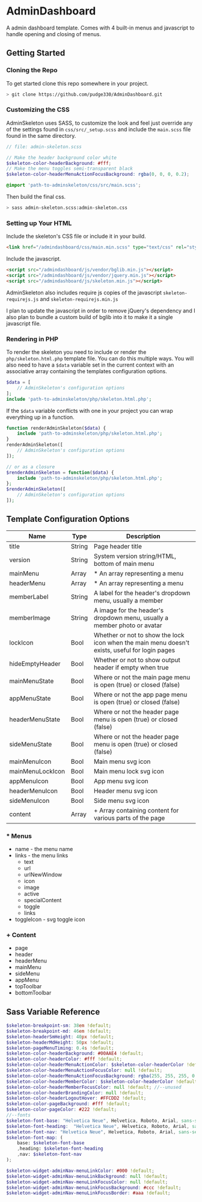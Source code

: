 # AdminDashboard

A admin dashboard template. Comes with 4 built-in menus and javascript to handle opening and closing of menus.

## Getting Started

### Cloning the Repo

To get started clone this repo somewhere in your project.

```bash
> git clone https://github.com/pudge330/AdminDashboard.git
```

### Customizing the CSS

AdminSkeleton uses SASS, to customize the look and feel just override any of the settings found in `css/src/_setup.scss` and include the `main.scss` file found in the same directory.

```scss
// file: admin-skeleton.scss

// Make the header background color white
$skeleton-color-headerBackground: #fff;
// Make the menu toggles semi-transparent black
$skeleton-color-headerMenuActionFocusBackground: rgba(0, 0, 0, 0.2);

@import 'path-to-adminskeleton/css/src/main.scss';
```

Then build the final css.

```bash
> sass admin-skeleton.scss:admin-skeleton.css
```

### Setting up Your HTML

Include the skeleton's CSS file or include it in your build.

```html
<link href="/admindashboard/css/main.min.scss" type="text/css" rel="stylesheet">
```

Include the javascript.

```html
<script src="/admindashboard/js/vendor/bglib.min.js"></script>
<script src="/admindashboard/js/vendor/jquery.min.js"></script>
<script src="/admindashboard/js/skeleton.min.js"></script>
```

AdminSkeleton also includes require js copies of the javascript `skeleton-requirejs.js` and `skeleton-requirejs.min.js`

I plan to update the javascript in order to remove jQuery's dependency and I also plan to bundle a custom build of bglib into it to make it a single javascript file.

### Rendering in PHP

To render the skeleton you need to include or render the `php/skeleton.html.php` template file. You can do this multiple ways. You will also need to have a `$data` variable set in the current context with an associative array containing the templates configuration options.

```php
$data = [
	// AdminSkeleton's configuration options
];
include 'path-to-adminskeleton/php/skeleton.html.php';
```

If the `$data` variable conflicts with one in your project you can wrap everything up in a function.

```php
function renderAdminSkeleton($data) {
	include 'path-to-adminskeleton/php/skeleton.html.php';	
}
renderAdminSkeleton([
	// AdminSkeleton's configuration options
]);

// or as a closure
$renderAdminSkeleton = function($data) {
	include 'path-to-adminskeleton/php/skeleton.html.php';	
};
$renderAdminSkeleton([
	// AdminSkeleton's configuration options
]);
```

## Template Configuration Options

| Name | Type | Description |
| ---  | --- | --- |
| title | String | Page header title |
| version | String | System version string/HTML, bottom of main menu |
| mainMenu | Array | * An array representing a menu |
| headerMenu | Array | * An array representing a menu |
| memberLabel | String | A label for the header's dropdown menu, usually a member |
| memberImage | String | A image for the header's dropdown menu, usually a member photo or avatar |
| lockIcon | Bool | Whether or not to show the lock icon when the main menu doesn't exists, useful for login pages |
| hideEmptyHeader | Bool | Whether or not to show output header if empty when true |
| mainMenuState | Bool | Where or not the main page menu is open (true) or closed (false) |
| appMenuState | Bool | Where or not the app page menu is open (true) or closed (false) |
| headerMenuState | Bool | Where or not the header page menu is open (true) or closed (false) |
| sideMenuState | Bool | Where or not the header page menu is open (true) or closed (false) |
| mainMenuIcon | Bool | Main menu svg icon |
| mainMenuLockIcon | Bool | Main menu lock svg icon |
| appMenuIcon | Bool | App menu svg icon |
| headerMenuIcon | Bool | Header menu svg icon |
| sideMenuIcon | Bool | Side menu svg icon |
| content | Array | + Array containing content for various parts of the page |

### * Menus

- name - the menu name
- links - the menu links
	- text
	- url
	- urlNewWindow
	- icon
	- image
	- active
	- specialContent
	- toggle
	- links
- toggleIcon - svg toggle icon

### + Content

- page
- header
- headerMenu
- mainMenu
- sideMenu
- appMenu
- topToolbar
- bottomToolbar

## Sass Variable Reference

```scss
$skeleton-breakpoint-sm: 38em !default;
$skeleton-breakpoint-md: 46em !default;
$skeleton-headerSmHeight: 40px !default;
$skeleton-headerMdHeight: 50px !default;
$skeleton-pageMenuTiming: 0.4s !default;
$skeleton-color-headerBackground: #00AAE4 !default;
$skeleton-color-headerColor: #fff !default;
$skeleton-color-headerMenuActionColor: $skeleton-color-headerColor !default;
$skeleton-color-headerMenuActionFocusColor: null !default;
$skeleton-color-headerMenuActionFocusBackground: rgba(255, 255, 255, 0.3) !default;
$skeleton-color-headerMemberColor: $skeleton-color-headerColor !default; //--unused
$skeleton-color-headerMemberFocusColor: null !default; //--unused
$skeleton-color-headerBrandingColor: null !default;
$skeleton-color-headerLogoutHover: #FFCDD2 !default;
$skeleton-color-pageBackground: #fff !default;
$skeleton-color-pageColor: #222 !default;
//--fonts
$skeleton-font-base: "Helvetica Neue", Helvetica, Roboto, Arial, sans-serif !default;
$skeleton-font-heading:  "Helvetica Neue", Helvetica, Roboto, Arial, sans-serif !default;
$skeleton-font-nav: "Helvetica Neue", Helvetica, Roboto, Arial, sans-serif !default;
$skeleton-font-map: (
	base: $skeleton-font-base
	,heading: $skeleton-font-heading
	,nav: $skeleton-font-nav
);

$skeleton-widget-adminNav-menuLinkColor: #000 !default;
$skeleton-widget-adminNav-menuLinkBackground: null !default;
$skeleton-widget-adminNav-menuLinkFocusColor: null !default;
$skeleton-widget-adminNav-menuLinkFocusBackground: #ccc !default;
$skeleton-widget-adminNav-menuLinkFocusBorder: #aaa !default;
```
